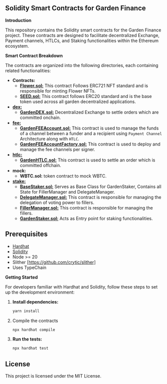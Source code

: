 ## Solidity Smart Contracts for Garden Finance

**Introduction**

This repository contains the Solidity smart contracts for the Garden Finance project. These contracts are designed to facilitate decentralized Exchange, Payment channels, HTLCs, and Staking functionalities within the Ethereum ecosystem.

**Smart Contract Breakdown**

The contracts are organized into the following directories, each containing related functionalities:

- **Contracts:**
    - [**Flower.sol:**](./contracts/Flower.sol) This contract Follows ERC721 NFT standard and is responsible for minting Flower NFTs.
    - [**SEED.sol:**](./contracts/SEED.sol) This contract follows ERC20 standard and is the base token used across all garden decentralized applications.
- [**dex:**](./contracts/dex/Readme.md)
    - [**GardenDEX.sol:**](./contracts/dex/Readme.md) Decentralized Exchange to settle orders which are committed onchain.
- [**fee:**](./contracts/fee/README.md)
    - [**GardenFEEAccount.sol:**](./contracts/fee/GardenFEEAccount.sol) This contract is used to manage the funds of a channel between a funder and a recipient using `Payment Channel` Architecture along with `HTLC`.
    - [**GardenFEEAccountFactory.sol:**](./contracts/fee/GardenFEEAccountFactory.sol) This contract is used to deploy and manage the fee channels per signer.
- [**htlc:**](./contracts/htlc/Readme.md)
    - [**GardenHTLC.sol:**](./contracts/htlc/GardenHTLC.sol) This contract is used to settle an order which is committed offchain.
- **mock:**
    - **WBTC.sol:** token contract to mock WBTC.
- [**stake:**](./contracts/stake/README.md)
    - [**BaseStaker.sol:**](./contracts/stake/BaseStaker.sol) Serves as Base Class for GardenStaker, Contains all State for FillerManager and DelegateManager.
    - [**DelegateManager.sol:**](./contracts/stake/DelegateManager.sol) This contract is responsible for managing the delegation of voting power to fillers.
    - [**FillerManager.sol:**](./contracts/stake/FillerManager.sol) This contract is responsible for managing the fillers.
    - [**GardenStaker.sol:**](./contracts/stake/GardenStaker.sol) Acts as Entry point for staking functionalities.

## Prerequisites
- [Hardhat](https://hardhat.org/)
- [Solidity](https://docs.soliditylang.org/)
- Node >= 20
- Slither [https://github.com/crytic/slither]
- Uses TypeChain

**Getting Started**

For developers familiar with Hardhat and Solidity, follow these steps to set up the development environment:

1. **Install dependencies:**
   ```bash
   yarn install
   ```

2. Compile the contracts
   ```bash
   npx hardhat compile
   ```

3. **Run the tests:**
   ```bash
   npx hardhat test
   ```

## License
This project is licensed under the MIT License.